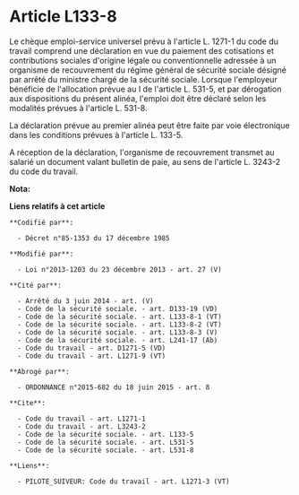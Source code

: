 # Article L133-8

Le chèque emploi-service universel prévu à l'article L. 1271-1 du code du travail comprend une déclaration en vue du paiement
des cotisations et contributions sociales d'origine légale ou conventionnelle adressée à un organisme de recouvrement du
régime général de sécurité sociale désigné par arrêté du ministre chargé de la sécurité sociale. Lorsque l'employeur
bénéficie de l'allocation prévue au I de l'article L. 531-5, et par dérogation aux dispositions du présent alinéa, l'emploi
doit être déclaré selon les modalités prévues à l'article L. 531-8.

La déclaration prévue au premier alinéa peut être faite par voie électronique dans les conditions prévues à l'article L.
133-5.

A réception de la déclaration, l'organisme de recouvrement transmet au salarié un document valant bulletin de paie, au sens
de l'article L. 3243-2 du code du travail.

**Nota:**



**Liens relatifs à cet article**

	**Codifié par**:

	  - Décret n°85-1353 du 17 décembre 1985

	**Modifié par**:

	  - Loi n°2013-1203 du 23 décembre 2013 - art. 27 (V)

	**Cité par**:

	  - Arrêté du 3 juin 2014 - art. (V)
	  - Code de la sécurité sociale. - art. D133-19 (VD)
	  - Code de la sécurité sociale. - art. L133-8-1 (VT)
	  - Code de la sécurité sociale. - art. L133-8-2 (VT)
	  - Code de la sécurité sociale. - art. L133-8-3 (V)
	  - Code de la sécurité sociale. - art. L241-17 (Ab)
	  - Code du travail - art. D1271-5 (VD)
	  - Code du travail - art. L1271-9 (VT)

	**Abrogé par**:

	  - ORDONNANCE n°2015-682 du 18 juin 2015 - art. 8

	**Cite**:

	  - Code du travail - art. L1271-1
	  - Code du travail - art. L3243-2
	  - Code de la sécurité sociale. - art. L133-5
	  - Code de la sécurité sociale. - art. L531-5
	  - Code de la sécurité sociale. - art. L531-8

	**Liens**:

	  - PILOTE_SUIVEUR: Code du travail - art. L1271-3 (VT)
